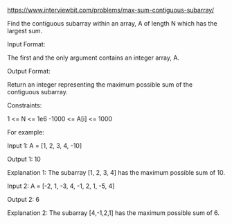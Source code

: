 https://www.interviewbit.com/problems/max-sum-contiguous-subarray/

Find the contiguous subarray within an array, A of length N which has the largest sum.

Input Format:

The first and the only argument contains an integer array, A.

Output Format:

Return an integer representing the maximum possible sum of the contiguous subarray.

Constraints:

1 <= N <= 1e6
-1000 <= A[i] <= 1000

For example:

Input 1:
    A = [1, 2, 3, 4, -10]

Output 1:
    10

Explanation 1:
    The subarray [1, 2, 3, 4] has the maximum possible sum of 10.

Input 2:
    A = [-2, 1, -3, 4, -1, 2, 1, -5, 4]

Output 2:
    6

Explanation 2:
    The subarray [4,-1,2,1] has the maximum possible sum of 6.

